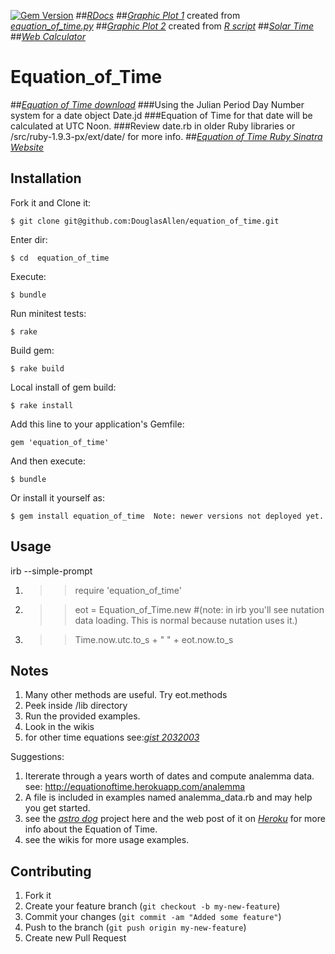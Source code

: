[![Gem Version](https://badge.fury.io/rb/equation_of_time.png)](http://badge.fury.io/rb/equation_of_time)
##[*RDocs*](http://rubydoc.info/gems/equation_of_time/2.1.5/frames)
##[*Graphic Plot 1*](https://github.com/DouglasAllen/equation_of_time/blob/master/examples/figure_1.jpg) created from [*equation_of_time.py*](https://bitbucket.org/cmcqueen1975/sundials/src/26a0f54a7c18fc3b54a3a4cff4f79192fcef1a91/equation_of_time.py?at=default)
##[*Graphic Plot 2*](https://github.com/DouglasAllen/equation_of_time/blob/master/examples/Equation_of_Time.jpg) created from [*R script*](http://en.wikipedia.org/wiki/File:Zeitgleichung.png)
##[*Solar Time*](http://www.maa.mhn.de/Scholar/times.html#solar)
##[*Web Calculator*](http://www.nature1st.net/bogan/astro/time/jsjdetst.html)
# Equation_of_Time
##[*Equation of Time download*](https://rubygems.org/gems/equation_of_time)
###Using the Julian Period Day Number system for a date object Date.jd 
###Equation of Time for that date will be calculated at UTC Noon.
###Review date.rb in older Ruby libraries or /src/ruby-1.9.3-px/ext/date/ for more info. 
##[*Equation of Time Ruby Sinatra Website*](http://equationoftime.herokuapp.com/)
## Installation    
 
Fork it and Clone it:

	$ git clone git@github.com:DouglasAllen/equation_of_time.git
   
Enter dir:

	$ cd  equation_of_time

Execute:

	$ bundle

Run minitest tests:

	$ rake

Build gem:

	$ rake build    

Local install of gem build:
 
	$ rake install


Add this line to your application's Gemfile:

	gem 'equation_of_time'

And then execute:

	$ bundle

Or install it yourself as:

	$ gem install equation_of_time  Note: newer versions not deployed yet.

## Usage

irb --simple-prompt

1. >> require 'equation_of_time'
2. >> eot = Equation_of_Time.new #(note: in irb you'll see nutation data loading. This is normal because nutation uses it.)
3. >> Time.now.utc.to_s + " " + eot.now.to_s


## Notes

1. Many other methods are useful. Try eot.methods
2. Peek inside /lib directory 
3. Run the provided examples.
4. Look in the wikis
5. for other time equations see:[*gist 2032003*](https://gist.github.com/2032003)


Suggestions:

1. Itererate through a years worth of dates and compute analemma data. see: http://equationoftime.herokuapp.com/analemma
2. A file is included in examples named analemma_data.rb and may help you get started.
3. see the [*astro dog*](https://github.com/DouglasAllen/Sinatra-projects/tree/master/astro_dog) project here and the web post of it on [*Heroku*](http://equationoftime.herokuapp.com/) for more info about the Equation of Time.
4. see the wikis for more usage examples.

## Contributing

1. Fork it
2. Create your feature branch (`git checkout -b my-new-feature`)
3. Commit your changes (`git commit -am "Added some feature"`)
4. Push to the branch (`git push origin my-new-feature`)
5. Create new Pull Request
 
